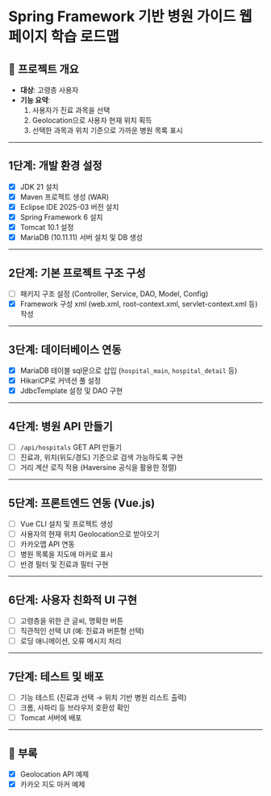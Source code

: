 # Spring Framework 기반 병원 가이드 웹 페이지 학습 로드맵

## 🎯 프로젝트 개요
- **대상**: 고령층 사용자
- **기능 요약**:
  1. 사용자가 진료 과목을 선택
  2. Geolocation으로 사용자 현재 위치 획득
  3. 선택한 과목과 위치 기준으로 가까운 병원 목록 표시

---

## 1단계: 개발 환경 설정
- [x] JDK 21 설치
- [x] Maven 프로젝트 생성 (WAR)
- [x] Eclipse IDE 2025-03 버전 설치
- [x] Spring Framework 6 설치
- [x] Tomcat 10.1 설정
- [x] MariaDB (10.11.11) 서버 설치 및 DB 생성

---

## 2단계: 기본 프로젝트 구조 구성
- [ ] 패키지 구조 설정 (Controller, Service, DAO, Model, Config)
- [x] Framework 구성 xml (web.xml, root-context.xml, servlet-context.xml 등) 작성

---

## 3단계: 데이터베이스 연동
- [x] MariaDB 테이블 sql문으로 삽입 (`hospital_main`, `hospital_detail` 등)
- [x] HikariCP로 커넥션 풀 설정
- [x] JdbcTemplate 설정 및 DAO 구현

---

## 4단계: 병원 API 만들기
- [ ] `/api/hospitals` GET API 만들기
- [ ] 진료과, 위치(위도/경도) 기준으로 검색 가능하도록 구현
- [ ] 거리 계산 로직 적용 (Haversine 공식을 활용한 정렬)

---

## 5단계: 프론트엔드 연동 (Vue.js)
- [ ] Vue CLI 설치 및 프로젝트 생성
- [ ] 사용자의 현재 위치 Geolocation으로 받아오기
- [ ] 카카오맵 API 연동
- [ ] 병원 목록을 지도에 마커로 표시
- [ ] 반경 필터 및 진료과 필터 구현

---

## 6단계: 사용자 친화적 UI 구현
- [ ] 고령층을 위한 큰 글씨, 명확한 버튼
- [ ] 직관적인 선택 UI (예: 진료과 버튼형 선택)
- [ ] 로딩 애니메이션, 오류 메시지 처리

---

## 7단계: 테스트 및 배포
- [ ] 기능 테스트 (진료과 선택 → 위치 기반 병원 리스트 출력)
- [ ] 크롬, 사파리 등 브라우저 호환성 확인
- [ ] Tomcat 서버에 배포

---

## 📝 부록
- [x] Geolocation API 예제
- [x] 카카오 지도 마커 예제
